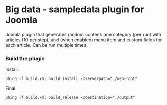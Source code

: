 # Big data - sampledata plugin for Joomla

Joomla plugin that generates random content: one category (per run) with articles (10 per step), and (when enabled) menu item and custom fields for each article. Can be run multiple times.

### Build the plugin

Install:
```
phing -f build.xml build_install -Dserverpath="./web-root"
```

Final:
```
phing -f build.xml build_release -Ddestination="./output"
```
